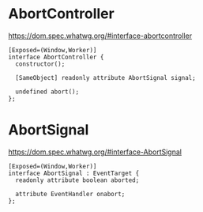 # AbortController

https://dom.spec.whatwg.org/#interface-abortcontroller

```webidl
[Exposed=(Window,Worker)]
interface AbortController {
  constructor();

  [SameObject] readonly attribute AbortSignal signal;

  undefined abort();
};
```



# AbortSignal

https://dom.spec.whatwg.org/#interface-AbortSignal


```webidl
[Exposed=(Window,Worker)]
interface AbortSignal : EventTarget {
  readonly attribute boolean aborted;

  attribute EventHandler onabort;
};
```
